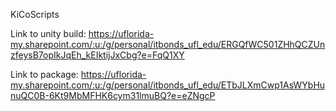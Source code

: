 KiCoScripts

Link to unity build: https://uflorida-my.sharepoint.com/:u:/g/personal/itbonds_ufl_edu/ERGQfWC501ZHhQCZUnzfeysB7opIkJqEh_kEIktijJxCbg?e=FqQ1XY

Link to package: https://uflorida-my.sharepoint.com/:u:/g/personal/itbonds_ufl_edu/ETbJLXmCwp1AsWYbHunuQC0B-6Kt9MbMFHK6cym31lmuBQ?e=eZNgcP